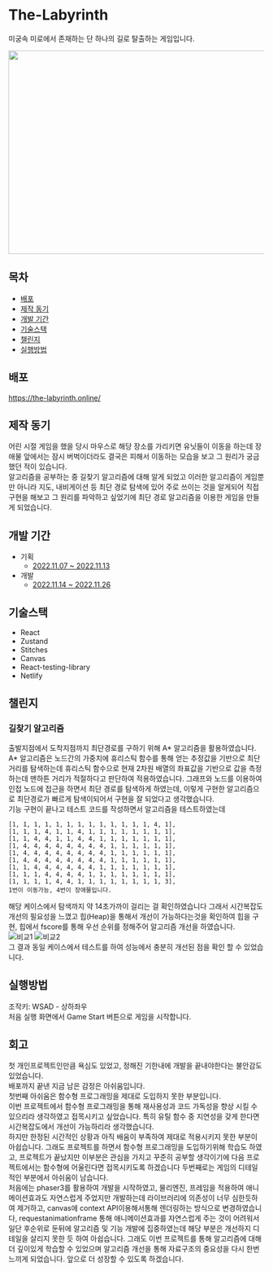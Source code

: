 # The-Labyrinth

미궁속 미로에서 존재하는 단 하나의 길로 탈출하는 게임입니다.<br>

<p align="center">

<img src="https://user-images.githubusercontent.com/101446818/203972850-9d75b876-4385-4c04-9982-bc4c1ab2004c.png"  width="600" height="400"/>
<p/>

## 목차

- [배포](#배포)
- [제작 동기](#제작-동기)
- [개발 기간](#개발-기간)
- [기술스택](#기술스택)
- [챌린지](#챌린지)
- [실행방법](#실행방법)

## 배포

https://the-labyrinth.online/

## 제작 동기

어린 시절 게임을 했을 당시 마우스로 해당 장소를 가리키면 유닛들이 이동을 하는데 장애물 앞에서는 잠시 버벅이더라도 결국은 피해서 이동하는 모습을 보고 그 원리가 궁금했던 적이 있습니다. <br>
알고리즘을 공부하는 중 길찾기 알고리즘에 대해 알게 되었고 이러한 알고리즘이 게임뿐만 아니라 지도, 내비게이션 등 최단 경로 탐색에 있어 주로 쓰이는 것을
알게되어 직접 구현을 해보고 그 원리를 파악하고 싶었기에 최단 경로 알고리즘을 이용한 게임을 만들게 되었습니다.

## 개발 기간

- 기획
  - [2022.11.07 ~ 2022.11.13](https://www.notion.so/eb51050ccbd84cda8fff35496284f097)
- 개발
  - [2022.11.14 ~ 2022.11.26](https://www.notion.so/06bae5eaa5454a5ba605117906cf0057?v=bfd28deb2099447086e057251b75db68)

## 기술스택

- React
- Zustand
- Stitches
- Canvas
- React-testing-library
- Netlify

## 챌린지

### 길찾기 알고리즘

출발지점에서 도착지점까지 최단경로를 구하기 위해 A* 알고리즘을 활용하였습니다.<br>
A* 알고리즘은 노드간의 가중치에 휴리스틱 함수를 통해 얻는 추정값을 기반으로 최단 거리를 탐색하는데 휴리스틱 함수으로 현재 2차원 배열의 좌표값을 기반으로 값을 측정하는데 맨하튼 거리가 적절하다고 판단하여 적용하였습니다.
그래프와 노드를 이용하여 인접 노드에 접근을 하면서 최단 경로를 탐색하게 하였는데, 이렇게 구현한 알고리즘으로 최단경로가 빠르게 탐색이되어서 구현을 잘 되었다고 생각했습니다.<br>
기능 구현이 끝나고 테스트 코드를 작성하면서 알고리즘을 테스트하였는데 <br>

```[2, 1, 1, 1, 1, 1, 1, 1, 4, 1, 1, 1, 1, 1, 1],
[1, 1, 1, 1, 1, 1, 1, 1, 1, 1, 1, 1, 1, 4, 1],
[1, 1, 1, 4, 1, 1, 4, 1, 1, 1, 1, 1, 1, 1, 1],
[1, 1, 4, 4, 1, 1, 4, 4, 1, 1, 1, 1, 1, 1, 1],
[1, 4, 4, 4, 4, 4, 4, 4, 4, 1, 1, 1, 1, 1, 1],
[1, 4, 4, 4, 4, 4, 4, 4, 4, 1, 1, 1, 1, 1, 1],
[1, 4, 4, 4, 4, 4, 4, 4, 4, 1, 1, 1, 1, 1, 1],
[1, 1, 4, 4, 4, 4, 4, 4, 1, 1, 1, 1, 1, 1, 1],
[1, 1, 1, 4, 4, 4, 4, 1, 1, 1, 1, 1, 1, 1, 1],
[1, 1, 1, 1, 4, 4, 1, 1, 1, 1, 1, 1, 1, 1, 3],
1번이 이동가능, 4번이 장애물입니다.
```

해당 케이스에서 탐색까지 약 14초가까이 걸리는 걸 확인하였습니다 그래서 시간복잡도 개선의 필요성을 느꼈고 힙(Heap)을 통해서 개선이 가능하다는것을 확인하여
힙을 구현, 힙에서 fscore를 통해 우선 순위를 정해주어 알고리즘 개선을 하였습니다.
<br>
![비교1](https://user-images.githubusercontent.com/101446818/204138381-391e5c61-e96d-4f4a-8852-f06c2e5cc09b.png)
![비교2](https://user-images.githubusercontent.com/101446818/204138686-ecaf5a55-aed2-4f6a-b0cd-dfddf98e60b8.png)
<br>
그 결과 동일 케이스에서 테스트를 하여 성능에서 충분히 개선된 점을 확인 할 수 있었습니다.

## 실행방법

조작키: WSAD - 상하좌우<br>
처음 실행 화면에서 Game Start 버튼으로 게임을 시작합니다.

## 회고

첫 개인프로젝트인만큼 욕심도 있었고, 정해진 기한내에 개발을 끝내야한다는 불안감도 있었습니다. <br>
배포까지 끝낸 지금 남은 감정은 아쉬움입니다. <br>
첫번째 아쉬움은 함수형 프로그래밍을 제대로 도입하지 못한 부분입니다.<br>
이번 프로젝트에서 함수형 프로그래밍을 통해 재사용성과 코드 가독성을 향상 시킬 수 있으리라 생각하였고 접목시키고 싶었습니다.
특히 유틸 함수 중 지연성을 갖게 한다면 시간복잡도에서 개선이 가능하리라 생각했습니다.<br>
하지만 한정된 시간적인 상황과 아직 배움이 부족하여 제대로 적용시키지 못한 부분이 아쉽습니다. 그래도 프로젝트를 하면서
함수형 프로그래밍을 도입하기위해 학습도 하였고, 프로젝트가 끝났지만 이부분은 관심을 가지고 꾸준히 공부할 생각이기에 다음 프로젝트에서는 함수형에 어울린다면 접목시키도록 하겠습니다
두번째로는 게임의 디테일적인 부분에서 아쉬움이 남습니다.<br>
처음에는 phaser3를 활용하여 개발을 시작하였고, 물리엔진, 프레임을 적용하여 애니메이션효과도 자연스럽게 주었지만 개발하는데 라이브러리에 의존성이 너무 심한듯하여 제거하고, canvas에 context API이용해서통해 렌더링하는 방식으로 변경하였습니다,
requestanimationframe 통해 애니메이션효과를 자연스럽게 주는 것이 어려워서 일단 후순위로 둔뒤에 알고리즘 및 기능 개발에 집중하였는데 해당 부분은 개선하지 디테일을 살리지 못한 듯 하여 아쉽습니다.
그래도 이번 프로젝트를 통해 알고리즘에 대해 더 깊이있게 학습할 수 있었으며 알고리즘 개선을 통해 자료구조의 중요성을 다시 한번 느끼게 되었습니다. 앞으로 더 성장할 수 있도록 하겠습니다.
